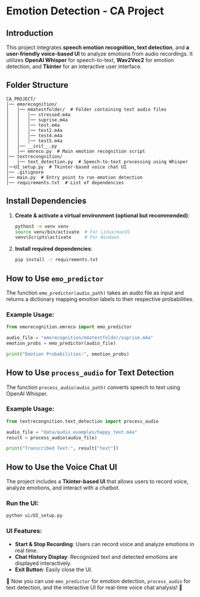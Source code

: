 # Emotion Detection - CA Project

## Introduction

This project integrates **speech emotion recognition, text detection**, and **a user-friendly voice-based UI** to analyze emotions from audio recordings. It utilizes **OpenAI Whisper** for speech-to-text, **Wav2Vec2** for emotion detection, and **Tkinter** for an interactive user interface.

## Folder Structure

```
CA_PROJECT/
│── emorecognition/
│   │── m4atestfolder/  # Folder containing test audio files
│   │   │── stressed.m4a
│   │   │── suprise.m4a
│   │   │── test.m4a
│   │   │── test2.m4a
│   │   │── test4.m4a
│   │   │── test5.m4a
│   │── __init__.py
│   │── emreco.py  # Main emotion recognition script
│── textrecongnition/
│   │── text_detection.py  # Speech-to-text processing using Whisper
│──UI_setup.py  # Tkinter-based voice chat UI
│── .gitignore
│── main.py  # Entry point to run emotion detection
│── requirements.txt  # List of dependencies
```

## Install Dependencies

1. **Create & activate a virtual environment (optional but recommended)**:

   ```bash
   python3 -m venv venv
   source venv/bin/activate  # For Linux/macOS
   venv\Scripts\activate     # For Windows
   ```

2. **Install required dependencies**:

   ```bash
   pip install -r requirements.txt
   ```

## How to Use `emo_predictor`

The function `emo_predictor(audio_path)` takes an audio file as input and returns a dictionary mapping emotion labels to their respective probabilities.

### Example Usage:

```python
from emorecognition.emreco import emo_predictor

audio_file = "emorecognition/m4atestfolder/suprise.m4a"
emotion_probs = emo_predictor(audio_file)

print("Emotion Probabilities:", emotion_probs)
```

## How to Use `process_audio` for Text Detection

The function `process_audio(audio_path)` converts speech to text using OpenAI Whisper.

### Example Usage:

```python
from textrecongnition.text_detection import process_audio

audio_file = "data/audio_examples/happy_text.m4a"
result = process_audio(audio_file)

print("Transcribed Text:", result["text"])
```

## How to Use the Voice Chat UI

The project includes a **Tkinter-based UI** that allows users to record voice, analyze emotions, and interact with a chatbot.

### **Run the UI**:

```bash
python ui/UI_setup.py
```

### **UI Features**:

- **Start & Stop Recording**: Users can record voice and analyze emotions in real time.
- **Chat History Display**: Recognized text and detected emotions are displayed interactively.
- **Exit Button**: Easily close the UI.

🚀 Now you can use `emo_predictor` for emotion detection, `process_audio` for text detection, and the interactive UI for real-time voice chat analysis! 🎤

